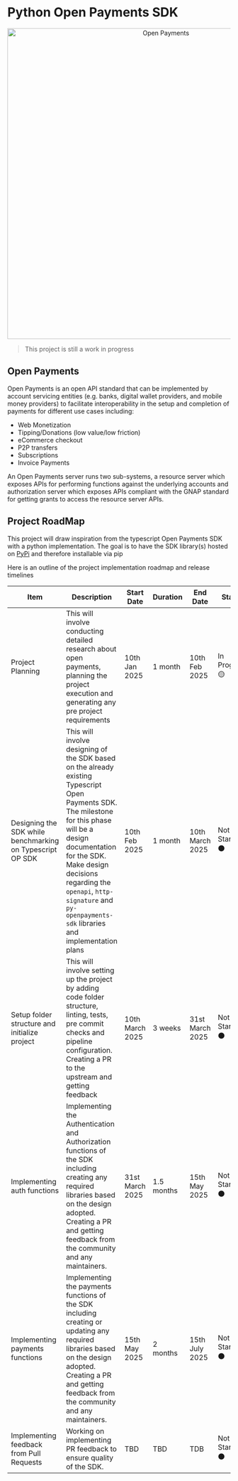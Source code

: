 # Python Open Payments SDK

<p align="center">
  <img src="https://raw.githubusercontent.com/interledger/open-payments/main/docs/public/img/logo.svg" width="700" alt="Open Payments">
</p>

> This project is still a work in progress

## Open Payments
Open Payments is an open API standard that can be implemented by account servicing entities (e.g. banks, digital wallet providers, and mobile money providers) to facilitate interoperability in the setup and completion of payments for different use cases including:

- Web Monetization
- Tipping/Donations (low value/low friction)
- eCommerce checkout
- P2P transfers
- Subscriptions
- Invoice Payments

An Open Payments server runs two sub-systems, a resource server which exposes APIs for performing functions against the underlying accounts and authorization server which exposes APIs compliant with the GNAP standard for getting grants to access the resource server APIs.

## Project RoadMap
This project will draw inspiration from the typescript Open Payments SDK with a python implementation. The goal is to have the SDK library(s) hosted on [PyPi](https://pypi.org/) and therefore installable via pip

Here is an outline of the project implementation roadmap and release timelines

|Item | Description| Start Date | Duration |End Date |Status 
|-----|------------|-------|---------|--------|-------|
|Project Planning |This will involve conducting detailed research about open payments, planning the project execution and generating any pre project requirements | 10th Jan 2025| 1 month|10th Feb 2025 |In Progress 🟡|
|Designing the SDK while benchmarking on Typescript OP SDK| This will involve designing of the SDK based on the already existing Typescript Open Payments SDK. The milestone for this phase will be a design documentation for the SDK. Make design decisions regarding the `openapi`, `http-signature` and `py-openpayments-sdk` libraries and implementation plans |10th Feb 2025 | 1 month | 10th March 2025| Not Started ⚫️|
| Setup folder structure and initialize project | This will involve setting up the project by adding code folder structure, linting, tests, pre commit checks and pipeline configuration. Creating a PR to the upstream and getting feedback | 10th March 2025 | 3 weeks | 31st March 2025 | Not Started ⚫️ |
|Implementing auth functions | Implementing the Authentication and Authorization functions of the SDK including creating any required libraries based on the design adopted. Creating a PR and getting feedback from the community and any maintainers. | 31st March 2025 | 1.5 months | 15th May 2025 | Not Started ⚫️ |
|Implementing payments functions | Implementing the payments functions of the SDK including creating or updating any required libraries based on the design adopted. Creating a PR and getting feedback from the community and any maintainers. | 15th May 2025 | 2 months | 15th July 2025 | Not Started ⚫️ |
| Implementing feedback from Pull Requests | Working on implementing PR feedback to ensure quality of the SDK. | TBD | TBD |TDB| Not Started ⚫️ |






